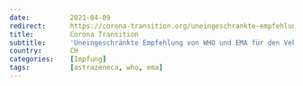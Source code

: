```yaml
---
date:          2021-04-09
redirect:      https://corona-transition.org/uneingeschrankte-empfehlung-von-who-und-ema-fur-den-vektorimpfstoff-von
title:         Corona Transition
subtitle:      'Uneingeschränkte Empfehlung von WHO und EMA für den Vektorimpfstoff von AstraZeneca'
country:       CH
categories:    [Impfung]
tags:          [astrazeneca, who, ema]
---
```

